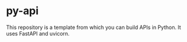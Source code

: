 # py-api
This repository is a template from which you can build APIs in Python. It uses FastAPI and uvicorn. 
